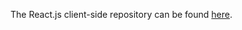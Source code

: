 The React.js client-side repository can be found [here](https://github.com/elel123/Idiot-Card-Game-Client).